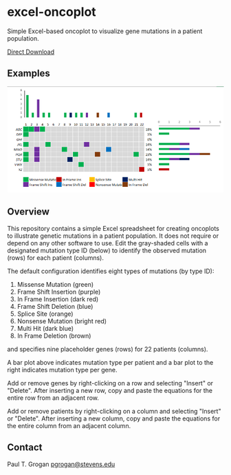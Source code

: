 # excel-oncoplot

Simple Excel-based oncoplot to visualize gene mutations in a patient population.

[Direct Download](https://github.com/ptgrogan/excel-oncoplot/blob/master/oncoplot.xlsx?raw=true)

## Examples

![Example oncolplot](oncoplot.png)

## Overview

This repository contains a simple Excel spreadsheet for creating oncoplots to illustrate genetic mutations in a patient population. It does not require or depend on any other software to use. Edit the gray-shaded cells with a designated mutation type ID (below) to identify the observed mutation (rows) for each patient (columns).

The default configuration identifies eight types of mutations (by type ID):
 1. Missense Mutation (green)
 2. Frame Shift Insertion (purple)
 3. In Frame Insertion (dark red)
 4. Frame Shift Deletion (blue)
 5. Splice Site (orange)
 6. Nonsense Mutation (bright red)
 7. Multi Hit (dark blue)
 8. In Frame Deletion (brown)

and specifies nine placeholder genes (rows) for 22 patients (columns).

A bar plot above indicates mutation type per patient and a bar plot to the right indicates mutation type per gene. 

Add or remove genes by right-clicking on a row and selecting "Insert" or "Delete". After inserting a new row, copy and paste the equations for the entire row from an adjacent row.

Add or remove patients by right-clicking on a column and selecting "Insert" or "Delete". After inserting a new column, copy and paste the equations for the entire column from an adjacent column.

## Contact

Paul T. Grogan <pgrogan@stevens.edu>
